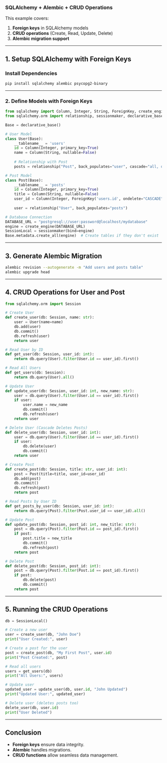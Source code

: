 ### **SQLAlchemy + Alembic + CRUD Operations**
This example covers:
1. **Foreign keys** in SQLAlchemy models
2. **CRUD operations** (Create, Read, Update, Delete)
3. **Alembic migration support**

---

## **1. Setup SQLAlchemy with Foreign Keys**
### **Install Dependencies**
```sh
pip install sqlalchemy alembic psycopg2-binary
```

---

### **2. Define Models with Foreign Keys**
```python
from sqlalchemy import Column, Integer, String, ForeignKey, create_engine
from sqlalchemy.orm import relationship, sessionmaker, declarative_base

Base = declarative_base()

# User Model
class User(Base):
    __tablename__ = 'users'
    id = Column(Integer, primary_key=True)
    name = Column(String, nullable=False)
    
    # Relationship with Post
    posts = relationship("Post", back_populates="user", cascade="all, delete")

# Post Model
class Post(Base):
    __tablename__ = 'posts'
    id = Column(Integer, primary_key=True)
    title = Column(String, nullable=False)
    user_id = Column(Integer, ForeignKey('users.id', ondelete="CASCADE"), nullable=False)
    
    user = relationship("User", back_populates="posts")

# Database Connection
DATABASE_URL = "postgresql://user:password@localhost/mydatabase"
engine = create_engine(DATABASE_URL)
SessionLocal = sessionmaker(bind=engine)
Base.metadata.create_all(engine)  # Create tables if they don't exist
```

---

## **3. Generate Alembic Migration**
```sh
alembic revision --autogenerate -m "Add users and posts table"
alembic upgrade head
```

---

## **4. CRUD Operations for User and Post**

```python
from sqlalchemy.orm import Session

# Create User
def create_user(db: Session, name: str):
    user = User(name=name)
    db.add(user)
    db.commit()
    db.refresh(user)
    return user

# Read User by ID
def get_user(db: Session, user_id: int):
    return db.query(User).filter(User.id == user_id).first()

# Read All Users
def get_users(db: Session):
    return db.query(User).all()

# Update User
def update_user(db: Session, user_id: int, new_name: str):
    user = db.query(User).filter(User.id == user_id).first()
    if user:
        user.name = new_name
        db.commit()
        db.refresh(user)
    return user

# Delete User (Cascade Deletes Posts)
def delete_user(db: Session, user_id: int):
    user = db.query(User).filter(User.id == user_id).first()
    if user:
        db.delete(user)
        db.commit()
    return user

# Create Post
def create_post(db: Session, title: str, user_id: int):
    post = Post(title=title, user_id=user_id)
    db.add(post)
    db.commit()
    db.refresh(post)
    return post

# Read Posts by User ID
def get_posts_by_user(db: Session, user_id: int):
    return db.query(Post).filter(Post.user_id == user_id).all()

# Update Post
def update_post(db: Session, post_id: int, new_title: str):
    post = db.query(Post).filter(Post.id == post_id).first()
    if post:
        post.title = new_title
        db.commit()
        db.refresh(post)
    return post

# Delete Post
def delete_post(db: Session, post_id: int):
    post = db.query(Post).filter(Post.id == post_id).first()
    if post:
        db.delete(post)
        db.commit()
    return post
```

---

## **5. Running the CRUD Operations**
```python
db = SessionLocal()

# Create a new user
user = create_user(db, "John Doe")
print("User Created:", user)

# Create a post for the user
post = create_post(db, "My First Post", user.id)
print("Post Created:", post)

# Read all users
users = get_users(db)
print("All Users:", users)

# Update user
updated_user = update_user(db, user.id, "John Updated")
print("Updated User:", updated_user)

# Delete user (deletes posts too)
delete_user(db, user.id)
print("User Deleted")
```

---

## **Conclusion**
- **Foreign keys** ensure data integrity.
- **Alembic** handles migrations.
- **CRUD functions** allow seamless data management.